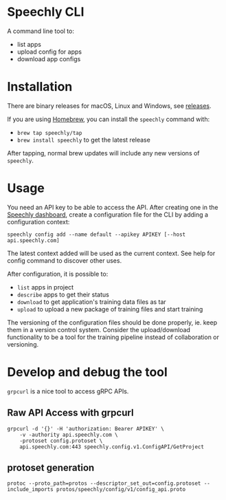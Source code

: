 # Speechly CLI

A command line tool to:

- list apps
- upload config for apps
- download app configs

# Installation

There are binary releases for macOS, Linux and Windows, see [releases](releases/).

If you are using [Homebrew](https://brew.sh), you can install the `speechly` command with:

- `brew tap speechly/tap`
- `brew install speechly` to get the latest release

After tapping, normal brew updates will include any new versions of `speechly`.

# Usage

You need an API key to be able to access the API. After creating one in the
[Speechly dashboard](https://www.speechly.com/dashboard/), create a
configuration file for the CLI by adding a configuration context:

    speechly config add --name default --apikey APIKEY [--host api.speechly.com]

The latest context added will be used as the current context. See help for config
command to discover other uses.

After configuration, it is possible to:

- `list` apps in project
- `describe` apps to get their status
- `download` to get application's training data files as tar
- `upload` to upload a new package of training files and start training

The versioning of the configuration files should be done properly, ie. keep them in a version control system. Consider the upload/download functionality to be a tool for the training pipeline instead of collaboration or versioning.

# Develop and debug the tool

`grpcurl` is a nice tool to access gRPC APIs.

## Raw API Access with grpcurl

    grpcurl -d '{}' -H 'authorization: Bearer APIKEY' \
        -v -authority api.speechly.com \
        -protoset config.protoset \
        api.speechly.com:443 speechly.config.v1.ConfigAPI/GetProject

## protoset generation

    protoc --proto_path=protos --descriptor_set_out=config.protoset --include_imports protos/speechly/config/v1/config_api.proto
